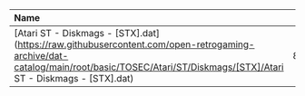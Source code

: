 |Name|Size|
|:---|---:|
|[Atari ST - Diskmags - [STX].dat](https://raw.githubusercontent.com/open-retrogaming-archive/dat-catalog/main/root/basic/TOSEC/Atari/ST/Diskmags/[STX]/Atari ST - Diskmags - [STX].dat)|8318|

